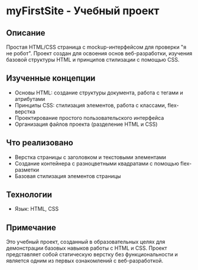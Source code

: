 # myFirstSite - Учебный проект

## Описание

Простая HTML/CSS страница с mockup-интерфейсом для проверки "я не робот". Проект создан для освоения основ веб-разработки, изучения базовой структуры HTML и принципов стилизации с помощью CSS.

## Изученные концепции

- Основы HTML: создание структуры документа, работа с тегами и атрибутами
- Принципы CSS: стилизация элементов, работа с классами, flex-верстка
- Проектирование простого пользовательского интерфейса
- Организация файлов проекта (разделение HTML и CSS)

## Что реализовано

- Верстка страницы с заголовком и текстовыми элементами
- Создание контейнера с разноцветными квадратами с помощью flex-разметки
- Базовая стилизация элементов страницы

## Технологии

- Язык: HTML, CSS

## Примечание

Это учебный проект, созданный в образовательных целях для демонстрации базовых навыков работы с HTML и CSS. Проект представляет собой статическую верстку без функциональности и является одним из первых ознакомлений с веб-разработкой.
